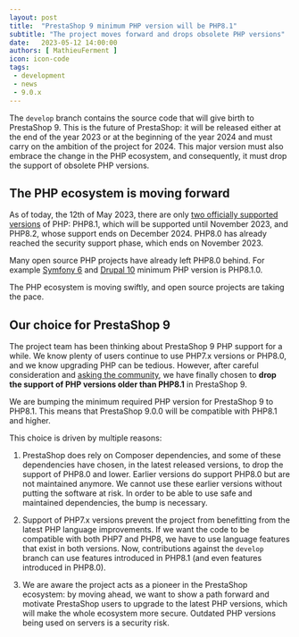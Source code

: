 ```yaml
---
layout: post
title:  "PrestaShop 9 minimum PHP version will be PHP8.1"
subtitle: "The project moves forward and drops obsolete PHP versions"
date:   2023-05-12 14:00:00
authors: [ MathieuFerment ]
icon: icon-code
tags:
 - development
 - news
 - 9.0.x
---
```



The `develop` branch contains the source code that will give birth to PrestaShop 9. This is the future of PrestaShop: it will be released either at the end of the year 2023 or at the beginning of the year 2024 and must carry on the ambition of the project for 2024. This major version must also embrace the change in the PHP ecosystem, and consequently, it must drop the support of obsolete PHP versions.

## The PHP ecosystem is moving forward

As of today, the 12th of May 2023, there are only [two officially supported versions](https://www.php.net/supported-versions.php) of PHP: PHP8.1, which will be supported until November 2023, and PHP8.2, whose support ends on December 2024. PHP8.0 has already reached the security support phase, which ends on November 2023.

Many open source PHP projects have already left PHP8.0 behind. For example [Symfony 6](https://symfony.com/releases) and [Drupal 10](https://www.drupal.org/docs/getting-started/system-requirements/php-requirements) minimum PHP version is PHP8.1.0.

The PHP ecosystem is moving swiftly, and open source projects are taking the pace.

## Our choice for PrestaShop 9

The project team has been thinking about PrestaShop 9 PHP support for a while. We know plenty of users continue to use PHP7.x versions or PHP8.0, and we know upgrading PHP can be tedious. However, after careful consideration and [asking the community](https://github.com/PrestaShop/PrestaShop/discussions/32358), we have finally chosen to **drop the support of PHP versions older than PHP8.1** in PrestaShop 9.

We are bumping the minimum required PHP version for PrestaShop 9 to PHP8.1. This means that PrestaShop 9.0.0 will be compatible with PHP8.1 and higher.

This choice is driven by multiple reasons:

1. PrestaShop does rely on Composer dependencies, and some of these dependencies have chosen, in the latest released versions, to drop the support of PHP8.0 and lower. Earlier versions do support PHP8.0 but are not maintained anymore. We cannot use these earlier versions without putting the software at risk. In order to be able to use safe and maintained dependencies, the bump is necessary.

2. Support of PHP7.x versions prevent the project from benefitting from the latest PHP language improvements. If we want the code to be compatible with both PHP7 and PHP8, we have to use language features that exist in both versions. Now, contributions against the `develop` branch can use features introduced in PHP8.1 (and even features introduced in PHP8.0).

3. We are aware the project acts as a pioneer in the PrestaShop ecosystem: by moving ahead, we want to show a path forward and motivate PrestaShop users to upgrade to the latest PHP versions, which will make the whole ecosystem more secure. Outdated PHP versions being used on servers is a security risk.
